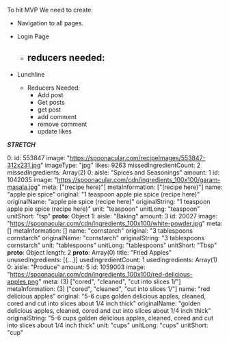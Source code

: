 To hit MVP We need to create:
* Navigation to all pages.

* Login Page
  - reducers needed:
    - 
* Lunchline
  - Reducers Needed:
    - Add post
    - Get posts
    - get post
    - add comment
    - remove comment
    - update likes


***STRETCH***


0:
id: 553847
image: "https://spoonacular.com/recipeImages/553847-312x231.jpg"
imageType: "jpg"
likes: 9263
missedIngredientCount: 2
missedIngredients: Array(2)
0:
aisle: "Spices and Seasonings"
amount: 1
id: 1042035
image: "https://spoonacular.com/cdn/ingredients_100x100/garam-masala.jpg"
meta: ["(recipe here)"]
metaInformation: ["(recipe here)"]
name: "apple pie spice"
original: "1 teaspoon apple pie spice (recipe here)"
originalName: "apple pie spice (recipe here)"
originalString: "1 teaspoon apple pie spice (recipe here)"
unit: "teaspoon"
unitLong: "teaspoon"
unitShort: "tsp"
__proto__: Object
1:
aisle: "Baking"
amount: 3
id: 20027
image: "https://spoonacular.com/cdn/ingredients_100x100/white-powder.jpg"
meta: []
metaInformation: []
name: "cornstarch"
original: "3 tablespoons cornstarch"
originalName: "cornstarch"
originalString: "3 tablespoons cornstarch"
unit: "tablespoons"
unitLong: "tablespoons"
unitShort: "Tbsp"
__proto__: Object
length: 2
__proto__: Array(0)
title: "Fried Apples"
unusedIngredients: [{…}]
usedIngredientCount: 1
usedIngredients: Array(1)
0:
aisle: "Produce"
amount: 5
id: 1059003
image: "https://spoonacular.com/cdn/ingredients_100x100/red-delicious-apples.png"
meta: (3) ["cored", "cleaned", "cut into slices 1/"]
metaInformation: (3) ["cored", "cleaned", "cut into slices 1/"]
name: "red delicious apples"
original: "5-6 cups golden delicious apples, cleaned, cored and cut into slices about 1/4 inch thick"
originalName: "golden delicious apples, cleaned, cored and cut into slices about 1/4 inch thick"
originalString: "5-6 cups golden delicious apples, cleaned, cored and cut into slices about 1/4 inch thick"
unit: "cups"
unitLong: "cups"
unitShort: "cup"

